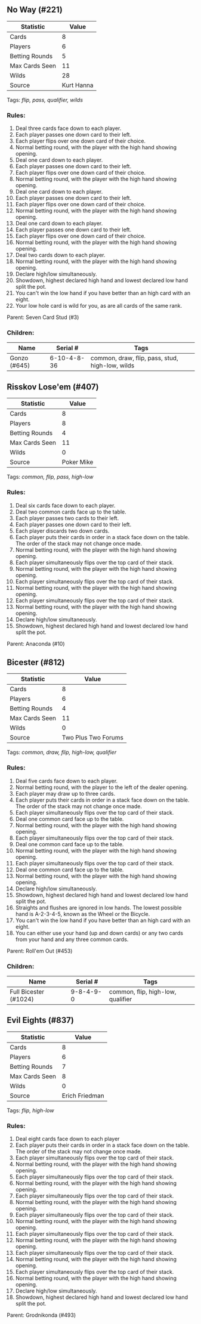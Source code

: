 ## No Way (#221)

|Statistic|Value|
|---------|-----|
|Cards|8|
|Players|6|
|Betting Rounds|5|
|Max Cards Seen|11|
|Wilds|28|
|Source|Kurt Hanna|

Tags: *flip, pass, qualifier, wilds*
### Rules:
1. Deal three cards face down to each player.
2. Each player passes one down card to their left.
3. Each player flips over one down card of their choice.
4. Normal betting round, with the player with the high hand showing opening.
5. Deal one card down to each player.
6. Each player passes one down card to their left.
7. Each player flips over one down card of their choice.
8. Normal betting round, with the player with the high hand showing opening.
9. Deal one card down to each player.
10. Each player passes one down card to their left.
11. Each player flips over one down card of their choice.
12. Normal betting round, with the player with the high hand showing opening.
13. Deal one card down to each player.
14. Each player passes one down card to their left.
15. Each player flips over one down card of their choice.
16. Normal betting round, with the player with the high hand showing opening.
17. Deal two cards down to each player.
18. Normal betting round, with the player with the high hand showing opening.
19. Declare high/low simultaneously.
20. Showdown, highest declared high hand and lowest declared low hand split the pot.
21. You can't win the low hand if you have better than an high card with an eight.
22. Your low hole card is wild for you, as are all cards of the same rank.

Parent: Seven Card Stud (#3)
### Children:

|Name|Serial #|Tags|
|----|--------|----|
|Gonzo (#645)|6-10-4-8-36|common, draw, flip, pass, stud, high-low, wilds


## Risskov Lose'em (#407)

|Statistic|Value|
|---------|-----|
|Cards|8|
|Players|8|
|Betting Rounds|4|
|Max Cards Seen|11|
|Wilds|0|
|Source|Poker Mike|

Tags: *common, flip, pass, high-low*
### Rules:
1. Deal six cards face down to each player.
2. Deal two common cards face up to the table.
3. Each player passes two cards to their left.
4. Each player passes one down card to their left.
5. Each player discards two down cards.
6. Each player puts their cards in order in a stack face down on the table. The order of the stack may not change once made.
7. Normal betting round, with the player with the high hand showing opening.
8. Each player simultaneously flips over the top card of their stack.
9. Normal betting round, with the player with the high hand showing opening.
10. Each player simultaneously flips over the top card of their stack.
11. Normal betting round, with the player with the high hand showing opening.
12. Each player simultaneously flips over the top card of their stack.
13. Normal betting round, with the player with the high hand showing opening.
14. Declare high/low simultaneously.
15. Showdown, highest declared high hand and lowest declared low hand split the pot.

Parent: Anaconda (#10)


## Bicester (#812)

|Statistic|Value|
|---------|-----|
|Cards|8|
|Players|6|
|Betting Rounds|4|
|Max Cards Seen|11|
|Wilds|0|
|Source|Two Plus Two Forums|

Tags: *common, draw, flip, high-low, qualifier*
### Rules:
1. Deal five cards face down to each player.
2. Normal betting round, with the player to the left of the dealer opening.
3. Each player may draw up to three cards.
4. Each player puts their cards in order in a stack face down on the table. The order of the stack may not change once made.
5. Each player simultaneously flips over the top card of their stack.
6. Deal one common card face up to the table.
7. Normal betting round, with the player with the high hand showing opening.
8. Each player simultaneously flips over the top card of their stack.
9. Deal one common card face up to the table.
10. Normal betting round, with the player with the high hand showing opening.
11. Each player simultaneously flips over the top card of their stack.
12. Deal one common card face up to the table.
13. Normal betting round, with the player with the high hand showing opening.
14. Declare high/low simultaneously.
15. Showdown, highest declared high hand and lowest declared low hand split the pot.
16. Straights and flushes are ignored in low hands. The lowest possible hand is A-2-3-4-5, known as the Wheel or the Bicycle.
17. You can't win the low hand if you have better than an high card with an eight.
18. You can either use your hand (up and down cards) or any two cards from your hand and any three common cards.

Parent: Roll'em Out (#453)
### Children:

|Name|Serial #|Tags|
|----|--------|----|
|Full Bicester (#1024)|9-8-4-9-0|common, flip, high-low, qualifier


## Evil Eights (#837)

|Statistic|Value|
|---------|-----|
|Cards|8|
|Players|6|
|Betting Rounds|7|
|Max Cards Seen|8|
|Wilds|0|
|Source|Erich Friedman|

Tags: *flip, high-low*
### Rules:
1. Deal eight cards face down to each player
2. Each player puts their cards in order in a stack face down on the table. The order of the stack may not change once made.
3. Each player simultaneously flips over the top card of their stack.
4. Normal betting round, with the player with the high hand showing opening.
5. Each player simultaneously flips over the top card of their stack.
6. Normal betting round, with the player with the high hand showing opening.
7. Each player simultaneously flips over the top card of their stack.
8. Normal betting round, with the player with the high hand showing opening.
9. Each player simultaneously flips over the top card of their stack.
10. Normal betting round, with the player with the high hand showing opening.
11. Each player simultaneously flips over the top card of their stack.
12. Normal betting round, with the player with the high hand showing opening.
13. Each player simultaneously flips over the top card of their stack.
14. Normal betting round, with the player with the high hand showing opening.
15. Each player simultaneously flips over the top card of their stack.
16. Normal betting round, with the player with the high hand showing opening.
17. Declare high/low simultaneously.
18. Showdown, highest declared high hand and lowest declared low hand split the pot.

Parent: Grodnikonda (#493)



